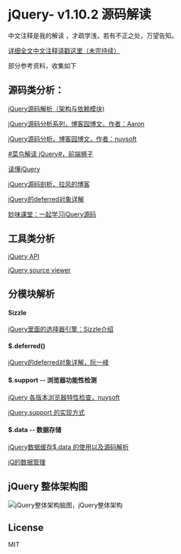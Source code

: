 # jQuery- v1.10.2 源码解读

中文注释是我的解读 ，才疏学浅，若有不正之处，万望告知。

[详细全文中文注释请戳这里（未完待续）](https://github.com/chokcoco/jQuery-/blob/master/jquery-1.10.2__read.js)


部分参考资料，收集如下

## 源码类分析：
[jQuery源码解析（架构与依赖模块)](http://www.imooc.com/view/172)

[jQuery源码分析系列，博客园博文，作者：Aaron](http://www.cnblogs.com/aaronjs/p/3279314.html)

[jQuery源码分析，博客园博文，作者：nuysoft](http://www.cnblogs.com/nuysoft/category/330604.html)

[#菜鸟解读 jQuery#，前端狮子](http://www.html-js.com/article/column/136?page=2)

[读懂jQuery](http://www.html-js.com/article/column/210)

[jQuery源码剖析，拉风的博客](http://rapheal.sinaapp.com/tag/jquery-2/)

[jQuery的deferred对象详解](http://www.ruanyifeng.com/blog/2011/08/a_detailed_explanation_of_jquery_deferred_object.html)

[妙味课堂：一起学习jQuery源码](http://bbs.miaov.com/forum.php?mod=viewthread&tid=7385)


## 工具类分析
[jQuery API](https://oscarotero.com/jquery/)

[jQuery source viewer](http://james.padolsey.com/jquery/)

## 分模块解析
#### Sizzle
[jQuery里面的选择器引擎：Sizzle介绍](http://www.cnblogs.com/bigbrother1984/p/4010492.html)

#### $.deferred()
[jQuery的deferred对象详解，阮一峰](http://www.ruanyifeng.com/blog/2011/08/a_detailed_explanation_of_jquery_deferred_object.html)

#### $.support -- 浏览器功能性检测
[jQuery 各版本浏览器特性检查，nuysoft](http://nuysoft.com/project/jQuery.support/report.html)

[jQuery.support 的实现方式](http://xxing22657-yahoo-com-cn.iteye.com/blog/1044984)

#### $.data -- 数据存储
[jQuery数据缓存$.data 的使用以及源码解析](https://segmentfault.com/a/1190000000626031)

[jQ的数据管理](http://www.html-js.com/article/cainiaojiedujQ-jQdishujuguanlizhongpian)

## jQuery 整体架构图
![jQuery整体架构脑图，jQuery整体架构](https://raw.githubusercontent.com/chokcoco/jQuery-/master/mindMap/jQuery%E6%95%B4%E4%BD%93%E6%9E%B6%E6%9E%84.png)

## License
MIT
